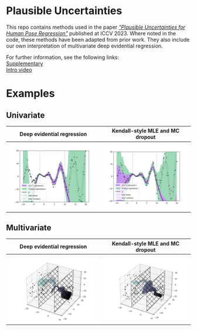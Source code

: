 # Plausible Uncertainties
This repo contains methods used in the paper *["Plausible Uncertainties for Human Pose Regression"](https://openaccess.thecvf.com/content/ICCV2023/papers/Bramlage_Plausible_Uncertainties_for_Human_Pose_Regression_ICCV_2023_paper.pdf)* published at ICCV 2023. Where noted in the code, these methods have been adapted from prior work. They also include our own interpretation of multivariate deep evidential regression.

For further information, see the following links: <br>
[Supplementary](https://openaccess.thecvf.com/content/ICCV2023/supplemental/Bramlage_Plausible_Uncertainties_for_ICCV_2023_supplemental.pdf) <br>
[Intro video](https://youtu.be/mMEeU1Zm3iY)

# Examples
## Univariate
Deep evidential regression                                              |  Kendall-style MLE and MC dropout
:----------------------------------------------------------------------:|:----------------------------------------------------------------------:
![Deep evidential regression](images/UnivariateDerNet_performance.svg)  |  ![Kendall-style MLE and MC dropout](images/UnivariateKenNet_performance.svg)

## Multivariate
Deep evidential regression                                              |  Kendall-style MLE and MC dropout
:----------------------------------------------------------------------:|:----------------------------------------------------------------------:
![Deep evidential regression](images/MultivariateDerNet_performance.svg)  |  ![Kendall-style MLE and MC dropout](images/MultivariateKenNet_performance.svg)
